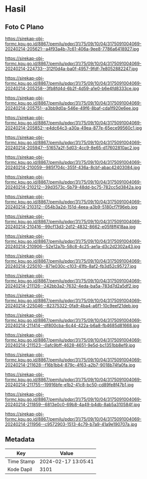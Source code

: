 # Hasil

## Foto C Plano

https://sirekap-obj-formc.kpu.go.id/8867/pemilu/pdpr/31/75/09/10/04/3175091004069-20240214-205621--a4f93a4b-7c61-406a-9ee8-7786a6418927.jpg

https://sirekap-obj-formc.kpu.go.id/8867/pemilu/pdpr/31/75/09/10/04/3175091004069-20240214-224733--312f0d4a-ba0f-4957-9fdf-7e8052882247.jpg

https://sirekap-obj-formc.kpu.go.id/8867/pemilu/pdpr/31/75/09/10/04/3175091004069-20240214-205258--3fb8fd4d-6b2f-4d59-a1e0-b6e4fd8333ce.jpg

https://sirekap-obj-formc.kpu.go.id/8867/pemilu/pdpr/31/75/09/10/04/3175091004069-20240214-205751--a3bb9d0a-546e-49f6-8baf-cda1f920e6ee.jpg

https://sirekap-obj-formc.kpu.go.id/8867/pemilu/pdpr/31/75/09/10/04/3175091004069-20240214-205852--e4dc64c3-a30a-49ea-877e-65ece99560c1.jpg

https://sirekap-obj-formc.kpu.go.id/8867/pemilu/pdpr/31/75/09/10/04/3175091004069-20240214-205947--51657a2f-5d03-4cc9-8e65-d17602810ac2.jpg

https://sirekap-obj-formc.kpu.go.id/8867/pemilu/pdpr/31/75/09/10/04/3175091004069-20240214-210059--985f704c-355f-436a-8cbf-abac42403084.jpg

https://sirekap-obj-formc.kpu.go.id/8867/pemilu/pdpr/31/75/09/10/04/3175091004069-20240214-210212--39d3573c-5b79-48dd-bc75-782cc5d3842a.jpg

https://sirekap-obj-formc.kpu.go.id/8867/pemilu/pdpr/31/75/09/10/04/3175091004069-20240214-210312--054b3a2d-151d-4eea-a3b9-5180cf7f96eb.jpg

https://sirekap-obj-formc.kpu.go.id/8867/pemilu/pdpr/31/75/09/10/04/3175091004069-20240214-210416--99cf13d3-2d12-4832-8662-e05f8ff418aa.jpg

https://sirekap-obj-formc.kpu.go.id/8867/pemilu/pdpr/31/75/09/10/04/3175091004069-20240214-210906--52e12a7b-58c8-4c25-ae1a-d3c2d2302a43.jpg

https://sirekap-obj-formc.kpu.go.id/8867/pemilu/pdpr/31/75/09/10/04/3175091004069-20240214-225010--871e030c-c103-41fb-8af2-fb3d52c95727.jpg

https://sirekap-obj-formc.kpu.go.id/8867/pemilu/pdpr/31/75/09/10/04/3175091004069-20240214-211126--242bb3a2-7632-4eda-ba5a-783d7d2a5df2.jpg

https://sirekap-obj-formc.kpu.go.id/8867/pemilu/pdpr/31/75/09/10/04/3175091004069-20240214-225046--82375322-0fa9-4ba4-a6f1-10c9eef21deb.jpg

https://sirekap-obj-formc.kpu.go.id/8867/pemilu/pdpr/31/75/09/10/04/3175091004069-20240214-211414--df800cba-6c44-422a-b6a8-fb4685d81668.jpg

https://sirekap-obj-formc.kpu.go.id/8867/pemilu/pdpr/31/75/09/10/04/3175091004069-20240214-211523--0afc9bff-4628-4651-9e5d-bc1351bb8ef9.jpg

https://sirekap-obj-formc.kpu.go.id/8867/pemilu/pdpr/31/75/09/10/04/3175091004069-20240214-211628--f16b1bb4-879c-4f63-a2b7-9018b74fa0fa.jpg

https://sirekap-obj-formc.kpu.go.id/8867/pemilu/pdpr/31/75/09/10/04/3175091004069-20240214-211755--19916bfe-e1b2-41c8-bc50-cd89fe8f47b1.jpg

https://sirekap-obj-formc.kpu.go.id/8867/pemilu/pdpr/31/75/09/10/04/3175091004069-20240214-211859--6813e0c0-69b8-4a49-b4db-8ab5a310584f.jpg

https://sirekap-obj-formc.kpu.go.id/8867/pemilu/pdpr/31/75/09/10/04/3175091004069-20240214-211956--c9572903-1513-4c79-b7a9-41a9e190707a.jpg


## Metadata

| Key        | Value               |
| ---------- | ------------------- |
| Time Stamp | 2024-02-17 13:05:41 |
| Kode Dapil | 3101                |



